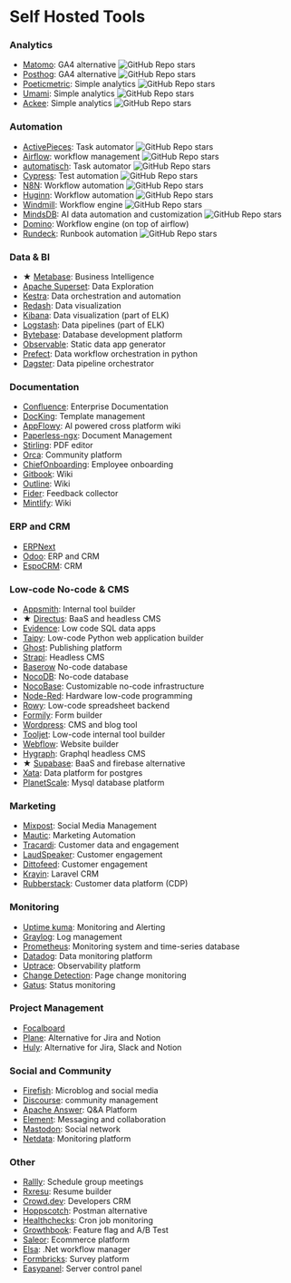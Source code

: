 # Self Hosted Tools

### Analytics

* [Matomo](https://matomo.org/): GA4 alternative ![GitHub Repo stars](https://img.shields.io/github/stars/matomo-org/matomo?link=https%3A%2F%2Fgithub.com%2Fmatomo-org%2Fmatomo)
* [Posthog](https://posthog.com/): GA4 alternative ![GitHub Repo stars](https://img.shields.io/github/stars/PostHog/posthog?link=https%3A%2F%2Fgithub.com%2FPostHog%2Fposthog)
* [Poeticmetric](https://www.poeticmetric.com/): Simple analytics ![GitHub Repo stars](https://img.shields.io/github/stars/th0th/poeticmetric?link=https%3A%2F%2Fgithub.com%2Fth0th%2Fpoeticmetric)
* [Umami](https://umami.is/): Simple analytics ![GitHub Repo stars](https://img.shields.io/github/stars/umami-software/umami?link=https%3A%2F%2Fgithub.com%2Fumami-software%2Fumami)
* [Ackee](https://ackee.electerious.com/): Simple analytics ![GitHub Repo stars](https://img.shields.io/github/stars/electerious/Ackee?link=https%3A%2F%2Fgithub.com%2Felecterious%2FAckee)

### Automation

* [ActivePieces](https://www.activepieces.com/): Task automator ![GitHub Repo stars](https://img.shields.io/github/stars/activepieces/activepieces?link=https%3A%2F%2Fgithub.com%2Factivepieces%2Factivepieces)
* [Airflow](https://airflow.apache.org/): workflow management ![GitHub Repo stars](https://img.shields.io/github/stars/apache/airflow?link=https%3A%2F%2Fgithub.com%2Fapache%2Fairflow)
* [automatisch](https://automatisch.io/): Task automator ![GitHub Repo stars](https://img.shields.io/github/stars/automatisch/automatisch?link=https%3A%2F%2Fgithub.com%2Fautomatisch%2Fautomatisch)
* [Cypress](https://www.cypress.io/): Test automation ![GitHub Repo stars](https://img.shields.io/github/stars/cypress-io/cypress?link=https%3A%2F%2Fgithub.com%2Fcypress-io%2Fcypress)
* [N8N](https://n8n.io/): Workflow automation ![GitHub Repo stars](https://img.shields.io/github/stars/n8n-io/n8n?link=https%3A%2F%2Fgithub.com%2Fn8n-io%2Fn8n)
* [Huginn](https://github.com/huginn/huginn): Workflow automation ![GitHub Repo stars](https://img.shields.io/github/stars/huginn/huginn?link=https%3A%2F%2Fgithub.com%2Fhuginn%2Fhuginn)
* [Windmill](https://www.windmill.dev/): Workflow engine ![GitHub Repo stars](https://img.shields.io/github/stars/windmill-labs/windmill?link=https%3A%2F%2Fgithub.com%2Fwindmill-labs%2Fwindmill)
* [MindsDB](https://mindsdb.com/): AI data automation and customization ![GitHub Repo stars](https://img.shields.io/github/stars/mindsdb/mindsdb?link=https%3A%2F%2Fgithub.com%2Fmindsdb%2Fmindsdb)
* [Domino](https://www.domino-workflows.io/): Workflow engine (on top of airflow)
* [Rundeck](https://www.rundeck.com/): Runbook automation ![GitHub Repo stars](https://img.shields.io/github/stars/rundeck/rundeck?link=https%3A%2F%2Fgithub.com%2Frundeck%2Frundeck)

### Data & BI

* ★ [Metabase](https://www.metabase.com/): Business Intelligence
* [Apache Superset](https://superset.apache.org/): Data Exploration
* [Kestra](https://kestra.io/): Data orchestration and automation
* [Redash](https://github.com/getredash/redash): Data visualization
* [Kibana](https://www.elastic.co/kibana/): Data visualization (part of ELK)
* [Logstash](https://www.elastic.co/logstash): Data pipelines (part of ELK)
* [Bytebase](https://www.bytebase.com/): Database development platform
* [Observable](https://observablehq.com/): Static data app generator
* [Prefect](https://www.prefect.io/): Data workflow orchestration in python
* [Dagster](https://dagster.io/): Data pipeline orchestrator

### Documentation

* [Confluence](https://www.atlassian.com/software/confluence): Enterprise Documentation
* [DocKing](https://docking.shipsaas.tech/): Template management
* [AppFlowy](https://www.appflowy.io/): AI powered cross platform wiki
* [Paperless-ngx](https://docs.paperless-ngx.com/): Document Management
* [Stirling](https://github.com/Stirling-Tools/Stirling-PDF): PDF editor
* [Orca](https://dimimikadze.github.io/orca-docs/): Community platform
* [ChiefOnboarding](https://chiefonboarding.com/): Employee onboarding
* [Gitbook](https://www.gitbook.com/): Wiki
* [Outline](https://www.getoutline.com/): Wiki
* [Fider](https://fider.io): Feedback collector
* [Mintlify](https://mintlify.com/): Wiki

### ERP and CRM

* [ERPNext](https://erpnext.com/)
* [Odoo](https://www.odoo.com/): ERP and CRM
* [EspoCRM](https://www.espocrm.com/download/): CRM

### Low-code No-code & CMS

* [Appsmith](https://www.appsmith.com/): Internal tool builder
* ★ [Directus](https://directus.io/): BaaS and headless CMS
* [Evidence](https://evidence.dev/): Low code SQL data apps
* [Taipy](https://www.taipy.io/): Low-code Python web application builder
* [Ghost](https://ghost.org/): Publishing platform
* [Strapi](https://strapi.io/): Headless CMS
* [Baserow](https://baserow.io/) No-code database
* [NocoDB](https://nocodb.com/): No-code database
* [NocoBase](https://www.nocobase.com/): Customizable no-code infrastructure
* [Node-Red](https://nodered.org/): Hardware low-code programming
* [Rowy](https://www.rowy.io/): Low-code spreadsheet backend
* [Formily](https://formilyjs.org/): Form builder
* [Wordpress](https://wordpress.org/): CMS and blog tool
* [Tooljet](https://www.tooljet.com/): Low-code internal tool builder
* [Webflow](https://webflow.com/): Website builder
* [Hygraph](https://hygraph.com/): Graphql headless CMS
* ★ [Supabase](https://supabase.com/): BaaS and firebase alternative
* [Xata](https://xata.io/): Data platform for postgres
* [PlanetScale](https://planetscale.com/): Mysql database platform


### Marketing

* [Mixpost](https://mixpost.app/): Social Media Management
* [Mautic](https://www.mautic.org/): Marketing Automation
* [Tracardi](https://tracardi.com/): Customer data and engagement
* [LaudSpeaker](https://laudspeaker.com/): Customer engagement
* [Dittofeed](https://dittofeed.com/): Customer engagement
* [Krayin](https://krayincrm.com/): Laravel CRM
* [Rubberstack](https://github.com/rudderlabs/rudder-server): Customer data platform (CDP)

### Monitoring

* [Uptime kuma](https://github.com/louislam/uptime-kuma): Monitoring and Alerting
* [Graylog](https://graylog.org/): Log management
* [Prometheus](https://github.com/prometheus/prometheus): Monitoring system and time-series database
* [Datadog](https://www.datadoghq.com/): Data monitoring platform
* [Uptrace](https://uptrace.dev/): Observability platform
* [Change Detection](https://changedetection.io/): Page change monitoring
* [Gatus](https://github.com/TwiN/gatus): Status monitoring

### Project Management

* [Focalboard](https://www.focalboard.com/)
* [Plane](https://plane.so/): Alternative for Jira and Notion
* [Huly](https://huly.io/): Alternative for Jira, Slack and Notion

### Social and Community

* [Firefish](https://joinfirefish.org/): Microblog and social media
* [Discourse](https://www.discourse.org/): community management
* [Apache Answer](https://answer.apache.org/): Q&A Platform
* [Element](https://element.io/): Messaging and collaboration
* [Mastodon](https://joinmastodon.org/): Social network
* [Netdata](https://www.netdata.cloud/): Monitoring platform

### Other

* [Rallly](https://rallly.co/): Schedule group meetings
* [Rxresu](https://rxresu.me/): Resume builder
* [Crowd.dev](https://github.com/CrowdDotDev): Developers CRM
* [Hoppscotch](https://hoppscotch.io/): Postman alternative
* [Healthchecks](https://healthchecks.io/): Cron job monitoring
* [Growthbook](https://www.growthbook.io/): Feature flag and A/B Test
* [Saleor](https://saleor.io/): Ecommerce platform
* [Elsa](https://v3.elsaworkflows.io/): .Net workflow manager
* [Formbricks](https://github.com/formbricks/formbricks): Survey platform
* [Easypanel](https://easypanel.io/): Server control panel
